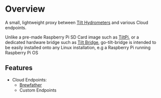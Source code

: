 # Overview

A small, lightweight proxy between [Tilt Hydrometers](https://tilthydrometer.com/) and various Cloud endpoints.


Unlike a pre-made Raspberry Pi SD Card image such as [TiltPi](https://github.com/baronbrew/TILTpi), or a dedicated hardware bridge such as [Tilt Bridge](https://github.com/thorrak/tiltbridge), go-tilt-bridge is intended to be easily installed onto any Linux installation, e.g a Raspberry Pi running Raspberry Pi OS

## Features

* Cloud Endpoints:
   * [Brewfather](http://www.brewfather.app)
   * Custom Endpoints
